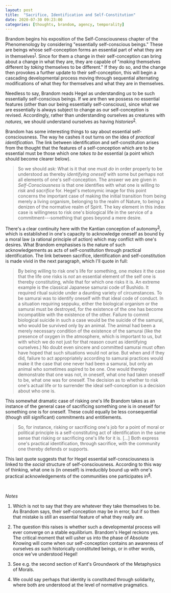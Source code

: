 ```yaml
---
layout: post
title:  "Sacrifice, Identification and Self-Constitution"
date: 2020-07-30 09:23:00
categories: [thoughts, brandom, agency, temporality]
---
```


Brandom begins his exposition of the Self-Consciousness chapter of the Phenomenology by considering "essentially self-conscious beings." These are beings whose self-conception forms an essential part of what they are in themselves<sup>[1](#r1)</sup>. Since for them a change in their self-conception can bring about a change in what they are, they are capable of "_making_ themselves different by _taking_ themselves to be different." If they do so, and the change then provokes a further update to their self-conception, this will begin a cascading developmental process moving through sequential alternating modifications of what they for themselves and what they are in themselves.

Needless to say, Brandom reads Hegel as understanding _us_ to be such essentially self-conscious beings. If we are then we possess no essential features (other than our being essentially self-conscious), since what we are essentially is always subject to change as our self-conception is revised. Accordingly, rather than understanding ourselves as creatures with _natures_, we should understand ourselves as having _histories_<sup>[2](#r2)</sup>.

Brandom has some interesting things to say about essential self-consciousness. The way he cashes it out  turns on the idea of _practical identification_. The link between identification and self-constitution arises from the thought that the features of a self-conception which are to _be_ essential must be those which one _takes to be_ essential (a point which should become clearer below).

> So we should ask: What is it that one must _do_ in order properly to be understood as thereby _identifying oneself_ with some but perhaps not all elements of one's self-conception. The answer we are given in _Self-Consciousness_ is that one identifies with what one is willing to _risk_ and _sacrifice_ for. Hegel's metonymic image for this point concerns the important case of making the initial transition from being merely a living organism, belonging to the realm of Nature, to being a denizen of the normative realm of Spirit. The key element in this index case is willingness to risk one's biological life in the service of a commitment---something that goes beyond a mere desire.

There's a clear continuity here with the Kantian conception of autonomy<sup>[3](#r3)</sup>, which is established in one's capacity to acknowledge oneself as bound by a moral law (a rational principle of action) which may conflict with one's desires. What Brandom emphasises is the nature of such acknowledgements as acts of self-constitution through practical identification. The link between sacrifice, identification and self-constitution is made vivid in the next paragraph, which I'll quote in full:

> By being willing to risk one's life for something, one _makes_ it the case that the life one risks is _not_ an essential element of the self one is thereby constituting, while that for which one risks it is. An extreme example is the classical Japanese samurai code of Bushido. It required ritual suicide under a daunting variety of circumstances. To be samurai was to identify oneself with that ideal code of conduct. In a situation requiring seppuku, either the biological organism or the samurai must be destroyed, for the existence of the one has become incompatible with the existence of the other. Failure to commit biological suicide in such a case would be the suicide of the samurai, who would be survived only by an animal. The animal had been a merely necessary condition of the existence of the samurai (like the presence of oxygen in the atmosphere, which is important to us, but with which we do not just for that reason count as identifying ourselves.) No doubt even sincere and committed samurai must often have hoped that such situations would not arise. But when and if they did, failure to act appropriately according to samurai practices would make it the case that one never had been a samurai, but only an animal who sometimes aspired to be one. One would thereby demonstrate that one was not, in oneself, what one had taken oneself to be, what one was for oneself. The decision as to whether to risk one's actual life or to surrender the ideal self-conception is a decision about who one is.

This somewhat dramatic case of risking one's life Brandom takes as an instance of the general case of sacrificing something one is in oneself for something one is for oneself. These could equally be less consequential (though still significant) commitments and entitlements.

> So, for instance, risking or sacrificing one's job for a point of moral or political principle is a self-constituting act of identification in the same sense that risking or sacrificing one's life for it is. [...] Both express one's practical identification, through sacrifice, with the community one thereby defends or supports.

This last quote suggests that for Hegel essential self-consciousness is linked to the _social_ structure of self-consciousness. According to this way of thinking, what one is (in oneself) is irreducibly bound up with one's practical acknowledgements of the communities one participates in<sup>[4](#r4)</sup>.



<br />


_Notes_

1. <a name="r1"></a> Which is not to say that they are whatever they take themselves to be. As Brandom says, their self-conception may be in error, but if so then that mistake is still an essential feature of what they really are.

2. <a name="r2"></a> The question this raises is whether such a developmental process will ever converge on a stable equilibrium. Brandom's Hegel reckons yes. The critical moment that will usher us into the phase of Absolute Knowing will come when our self-conception contains an awareness of ourselves _as_ such historically constituted beings, or in other words, once we've understood Hegel!

3. <a name="r3"></a> See e.g. the second section of Kant's Groundwork of the Metaphysics of Morals.

4. <a name="r4"></a> We could say perhaps that identity is constituted through solidarity, where both are understood at the level of normative pragmatics.
